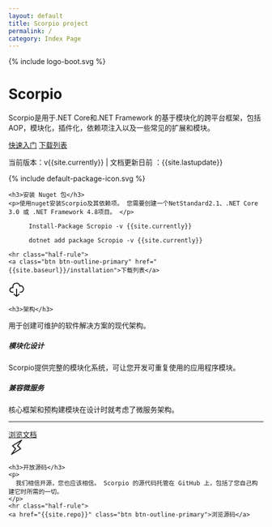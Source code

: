 ```yaml
---
layout: default
title: Scorpio project
permalink: /
category: Index Page
---
```

   <main class="bd-masthead" id="content" role="main">
  <div class="container">
    <div class="row align-items-center">
      <div class="col-6 mx-auto col-md-6 order-md-2">
        {% include logo-boot.svg %}
      </div>
      <div class="col-md-6 order-md-1 text-center text-md-left pr-md-5">
        <h1 class="mb-3 bd-text-purple-bright">Scorpio</h1>
        <p class="lead">
          Scorpio是用于.NET Core和.NET Framework 的基于模块化的跨平台框架，包括AOP，模块化，插件化，依赖项注入以及一些常见的扩展和模块。
        </p>
        <div class="d-flex flex-column flex-md-row lead mb-3">
          <a href="{{site.baseurl}}/docs/getting-started/console" class="btn btn-lg btn-bd-primary mb-3 mb-md-0 mr-md-3" onclick="ga('send', 'event', 'Jumbotron actions', 'Get started', 'Get started');">快速入门</a>
          <a href="{{site.baseurl}}/installation/" class="btn btn-lg btn-outline-secondary">下载列表</a>
        </div>
        <p class="text-muted mb-0">
           当前版本：v{{site.currently}} | 文档更新日前 ：{{site.lastupdate}}
        </p>
      </div>
    </div>
    
  </div>
</main>
<div class="masthead-followup row m-0 border border-white">
  <div class="col-12 col-md-4 p-3 p-md-5 bg-light border border-white">
    <!-- Icon by Bytesize https://github.com/danklammer/bytesize-icons -->
    {% include default-package-icon.svg %}

    <h3>安装 Nuget 包</h3>
    <p>使用nuget安装Scorpio及其依赖项。 您需要创建一个NetStandard2.1、.NET Core 3.0 或 .NET Framework 4.8项目。 </p>

<figure class="highlight"><pre><code class="language-powershell" data-lang="sh">Install-Package Scropio <span class="nt">-v</span> {{site.currently}}</code></pre></figure>

<figure class="highlight"><pre><code class="language-sh" data-lang="sh">dotnet <span class="nb">add package </span>Scropio <span class="nt">-v</span> {{site.currently}}</code></pre></figure>

    <hr class="half-rule">
    <a class="btn btn-outline-primary" href="{{site.baseurl}}/installation">下载列表</a>
  </div>

  <div class="col-12 col-md-4 p-3 p-md-5 bg-light border border-white">
    <!-- Icon by Bytesize https://github.com/danklammer/bytesize-icons -->
    <svg xmlns="http://www.w3.org/2000/svg" focusable="false" width="32" height="32" fill="none" stroke="currentcolor" stroke-width="2" class="text-primary mb-2" viewBox="0 0 32 32" stroke-linecap="round" stroke-linejoin="round"><title>Download icon</title><path d="M9 22c-9 1-8-10 0-9C6 2 23 2 22 10c10-3 10 13 1 12m-12 4l5 4 5-4m-5-10v14"/></svg>

    <h3>架构</h3>
<p>用于创建可维护的软件解决方案的现代架构。</p>
<h5>模块化设计</h5>
<p>Scorpio提供完整的模块化系统，可让您开发可重复使用的应用程序模块。</p>

<h5>兼容微服务</h5>
<p>核心框架和预构建模块在设计时就考虑了微服务架构。</p>
    <hr class="half-rule">
    <a class="btn btn-outline-primary" href="{{site.baseurl}}/docs">浏览文档</a>
  </div>

  <div class="col-12 col-md-4 p-3 p-md-5 bg-light border border-white">
    <!-- Icon by Bytesize https://github.com/danklammer/bytesize-icons -->
    <svg xmlns="http://www.w3.org/2000/svg" focusable="false" width="32" height="32" fill="none" stroke="currentcolor" stroke-width="2" class="text-primary mb-2" viewBox="0 0 32 32" stroke-linecap="round" stroke-linejoin="round"><title>Lightning icon</title><path d="M18 13l8-11L8 13l6 6-8 11 18-11z"/></svg>


    <h3>开放源码</h3>
    <p>
      我们相信开源，您也应该相信。 Scorpio 的源代码托管在 GitHub 上，包括了您自己构建它时所需的一切。
    </p>
    <hr class="half-rule">
    <a href="{{site.repo}}" class="btn btn-outline-primary">浏览源码</a>
  </div>
</div>